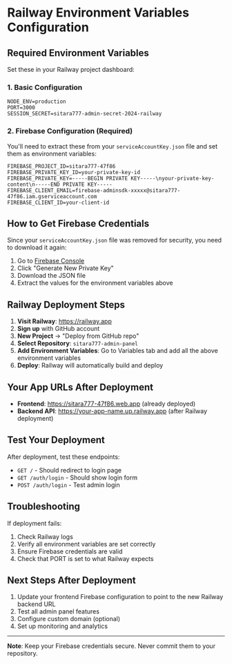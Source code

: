 # Railway Environment Variables Configuration

## Required Environment Variables

Set these in your Railway project dashboard:

### 1. Basic Configuration
```
NODE_ENV=production
PORT=3000
SESSION_SECRET=sitara777-admin-secret-2024-railway
```

### 2. Firebase Configuration (Required)
You'll need to extract these from your `serviceAccountKey.json` file and set them as environment variables:

```
FIREBASE_PROJECT_ID=sitara777-47f86
FIREBASE_PRIVATE_KEY_ID=your-private-key-id
FIREBASE_PRIVATE_KEY=-----BEGIN PRIVATE KEY-----\nyour-private-key-content\n-----END PRIVATE KEY-----
FIREBASE_CLIENT_EMAIL=firebase-adminsdk-xxxxx@sitara777-47f86.iam.gserviceaccount.com
FIREBASE_CLIENT_ID=your-client-id
```

## How to Get Firebase Credentials

Since your `serviceAccountKey.json` file was removed for security, you need to download it again:

1. Go to [Firebase Console](https://console.firebase.google.com/project/sitara777-47f86/settings/serviceaccounts/adminsdk)
2. Click "Generate New Private Key"
3. Download the JSON file
4. Extract the values for the environment variables above

## Railway Deployment Steps

1. **Visit Railway**: https://railway.app
2. **Sign up** with GitHub account
3. **New Project** → "Deploy from GitHub repo"
4. **Select Repository**: `sitara777-admin-panel`
5. **Add Environment Variables**: Go to Variables tab and add all the above environment variables
6. **Deploy**: Railway will automatically build and deploy

## Your App URLs After Deployment

- **Frontend**: https://sitara777-47f86.web.app (already deployed)
- **Backend API**: https://your-app-name.up.railway.app (after Railway deployment)

## Test Your Deployment

After deployment, test these endpoints:
- `GET /` - Should redirect to login page
- `GET /auth/login` - Should show login form
- `POST /auth/login` - Test admin login

## Troubleshooting

If deployment fails:
1. Check Railway logs
2. Verify all environment variables are set correctly
3. Ensure Firebase credentials are valid
4. Check that PORT is set to what Railway expects

## Next Steps After Deployment

1. Update your frontend Firebase configuration to point to the new Railway backend URL
2. Test all admin panel features
3. Configure custom domain (optional)
4. Set up monitoring and analytics

---

**Note**: Keep your Firebase credentials secure. Never commit them to your repository.
